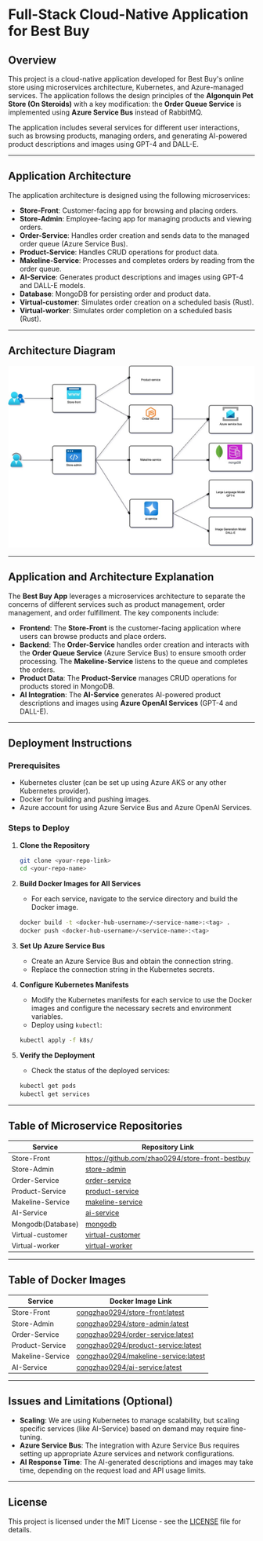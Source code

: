 
# Full-Stack Cloud-Native Application for Best Buy

## **Overview**

This project is a cloud-native application developed for Best Buy's online store using microservices architecture, Kubernetes, and Azure-managed services. The application follows the design principles of the **Algonquin Pet Store (On Steroids)** with a key modification: the **Order Queue Service** is implemented using **Azure Service Bus** instead of RabbitMQ.

The application includes several services for different user interactions, such as browsing products, managing orders, and generating AI-powered product descriptions and images using GPT-4 and DALL-E.

---

## **Application Architecture**

The application architecture is designed using the following microservices:

- **Store-Front**: Customer-facing app for browsing and placing orders.
- **Store-Admin**: Employee-facing app for managing products and viewing orders.
- **Order-Service**: Handles order creation and sends data to the managed order queue (Azure Service Bus).
- **Product-Service**: Handles CRUD operations for product data.
- **Makeline-Service**: Processes and completes orders by reading from the order queue.
- **AI-Service**: Generates product descriptions and images using GPT-4 and DALL-E models.
- **Database**: MongoDB for persisting order and product data.
- **Virtual-customer**: Simulates order creation on a scheduled basis (Rust).
- **Virtual-worker**: Simulates order completion on a scheduled basis (Rust).

---

## **Architecture Diagram**

![Architecture Diagram](8915Final.jpg)

---

## **Application and Architecture Explanation**

The **Best Buy App** leverages a microservices architecture to separate the concerns of different services such as product management, order management, and order fulfillment. The key components include:

- **Frontend**: The **Store-Front** is the customer-facing application where users can browse products and place orders.
- **Backend**: The **Order-Service** handles order creation and interacts with the **Order Queue Service** (Azure Service Bus) to ensure smooth order processing. The **Makeline-Service** listens to the queue and completes the orders.
- **Product Data**: The **Product-Service** manages CRUD operations for products stored in MongoDB.
- **AI Integration**: The **AI-Service** generates AI-powered product descriptions and images using **Azure OpenAI Services** (GPT-4 and DALL-E).

---

## **Deployment Instructions**

### **Prerequisites**

- Kubernetes cluster (can be set up using Azure AKS or any other Kubernetes provider).
- Docker for building and pushing images.
- Azure account for using Azure Service Bus and Azure OpenAI Services.

### **Steps to Deploy**

1. **Clone the Repository**

    ```bash
    git clone <your-repo-link>
    cd <your-repo-name>
    ```

2. **Build Docker Images for All Services**
    - For each service, navigate to the service directory and build the Docker image.

    ```bash
    docker build -t <docker-hub-username>/<service-name>:<tag> .
    docker push <docker-hub-username>/<service-name>:<tag>
    ```

3. **Set Up Azure Service Bus**
    - Create an Azure Service Bus and obtain the connection string.
    - Replace the connection string in the Kubernetes secrets.

4. **Configure Kubernetes Manifests**
    - Modify the Kubernetes manifests for each service to use the Docker images and configure the necessary secrets and environment variables.
    - Deploy using `kubectl`:

    ```bash
    kubectl apply -f k8s/
    ```

5. **Verify the Deployment**
    - Check the status of the deployed services:

    ```bash
    kubectl get pods
    kubectl get services
    ```

---

## **Table of Microservice Repositories**

| **Service** | **Repository Link** |
|---------------------|-------------------------------------------|
| Store-Front | https://github.com/zhao0294/store-front-bestbuy |
| Store-Admin | [store-admin](https://github.com/zhao0294/store-admin-bestbuy) |
| Order-Service | [order-service](https://github.com/zhao0294/order-service-bestbuy) |
| Product-Service | [product-service](https://github.com/zhao0294/product-service-bestbuy) |
| Makeline-Service |[makeline-service](https://github.com/zhao0294/makeline-service-bestbuy) |
| AI-Service | [ai-service](https://github.com/zhao0294/ai-service-service) |
| Mongodb(Database) | [mongodb](https://github.com/docker-library/mongo) |
| Virtual-customer  | [virtual-customer](https://github.com/zhao0294/virtual-customer-bestbuy) |
| Virtual-worker | [virtual-worker](https://github.com/zhao0294/virtual-worker-bestbuy) |

---

## **Table of Docker Images**

| **Service**         | **Docker Image Link**                     |
|---------------------|-------------------------------------------|
| Store-Front         | [congzhao0294/store-front:latest](https://hub.docker.com/r/congzhao0294/store-front)                     |
| Store-Admin         | [congzhao0294/store-admin:latest](https://hub.docker.com/r/congzhao0294/store-admin)                     |
| Order-Service       | [congzhao0294/order-service:latest](https://hub.docker.com/r/congzhao0294/order-service)                      |
| Product-Service     | [congzhao0294/product-service:latest](https://hub.docker.com/r/congzhao0294/product-service)                       |
| Makeline-Service    | [congzhao0294/makeline-service:latest](https://hub.docker.com/r/congzhao0294/makeline-service)                   |
| AI-Service          | [congzhao0294/ai-service:latest](https://hub.docker.com/r/congzhao0294/ai-service)                     |

---

## **Issues and Limitations (Optional)**

- **Scaling**: We are using Kubernetes to manage scalability, but scaling specific services (like AI-Service) based on demand may require fine-tuning.
- **Azure Service Bus**: The integration with Azure Service Bus requires setting up appropriate Azure services and network configurations.
- **AI Response Time**: The AI-generated descriptions and images may take time, depending on the request load and API usage limits.

---

## **License**

This project is licensed under the MIT License - see the [LICENSE](LICENSE) file for details.
